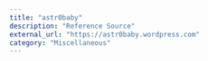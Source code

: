 ```yaml
---
title: "astr0baby"
description: "Reference Source"
external_url: "https://astr0baby.wordpress.com"
category: "Miscellaneous"
---
```

